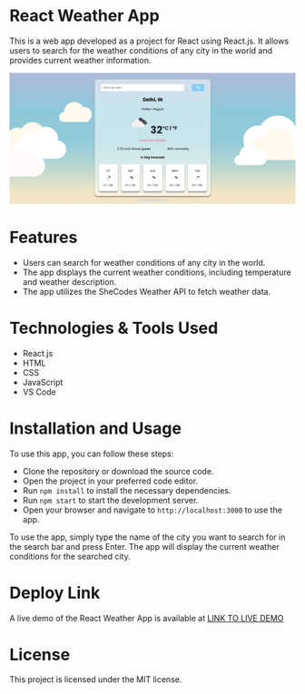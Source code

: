 # React Weather App
This is a web app developed as a  project for  React using React.js. It allows users to search for the weather conditions of any city in the world and provides current weather information. 


![image alt](https://github.com/vibhakar89/Weather-App/blob/1690072fd1c9dd51b7928c96e86e00492ed8f908/Screenshot%20(469).png)

# Features
- Users can search for weather conditions of any city in the world.
- The app displays the current weather conditions, including temperature and weather description.
- The app utilizes the SheCodes Weather API to fetch weather data.

# Technologies & Tools Used
- React.js
- HTML
- CSS
- JavaScript
- VS Code


# Installation and Usage
To use this app, you can follow these steps:

- Clone the repository or download the source code.
- Open the project in your preferred code editor.
- Run  `npm install` to install the necessary dependencies.
- Run `npm start` to start the development server.
- Open your browser and navigate to `http://localhost:3000` to use the app.

To use the app, simply type the name of the city you want to search for in the search bar and press Enter. The app will display the current weather conditions for the searched city.

# Deploy Link
A live demo of the React Weather App is available at  [LINK TO LIVE DEMO](https://react-weather-applica.netlify.app)



# License
This project is licensed under the MIT license.
